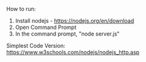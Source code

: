 How to run:
1) Install nodejs - https://nodejs.org/en/download
2) Open Command Prompt
3) In the command prompt, "node server.js"

Simplest Code Version: https://www.w3schools.com/nodejs/nodejs_http.asp
